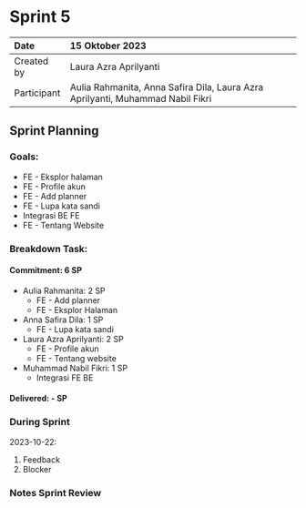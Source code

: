 # Sprint 5


|Date|15 Oktober 2023|
| :- | :- |
|Created by|Laura Azra Aprilyanti|
|Participant|Aulia Rahmanita, Anna Safira Dila, Laura Azra Aprilyanti, Muhammad Nabil Fikri|
## Sprint Planning
### Goals:
- FE - Eksplor halaman
- FE - Profile akun
- FE - Add planner
- FE - Lupa kata sandi
- Integrasi BE FE
- FE - Tentang Website

### Breakdown Task:
#### Commitment: 6 SP
- Aulia Rahmanita: 2 SP
  - FE - Add planner
  - FE - Eksplor Halaman
- Anna Safira Dila: 1 SP
  - FE - Lupa kata sandi
- Laura Azra Aprilyanti: 2 SP
  - FE - Profile akun
  - FE - Tentang website
- Muhammad Nabil Fikri: 1 SP
  - Integrasi FE BE

#### Delivered:	 - SP
### During Sprint
2023-10-22:

1. Feedback
2. Blocker
### Notes Sprint Review


